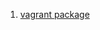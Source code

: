   1. [vagrant package](https://sys-adm.in/virtualization/793-sozdanie-vagrant-box-a-shablona-virtualnoj-mashiny-centos-dlya-virtualbox.html)  
